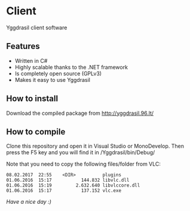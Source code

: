 # Client

Yggdrasil client software

## Features

* Written in C#
* Highly scalable thanks to the .NET framework
* Is completely open source (GPLv3)
* Makes it easy to use Yggdrasil

## How to install

Download the compiled package from http://yggdrasil.96.lt/

## How to compile

Clone this repository and open it in Visual Studio or MonoDevelop. Then press the F5 key and you will find it in <Repo>/Yggdrasil/bin/Debug/

Note that you need to copy the following files/folder from VLC:

```
08.02.2017  22:55    <DIR>          plugins
01.06.2016  15:17           144.832 libvlc.dll
01.06.2016  15:19         2.632.640 libvlccore.dll
01.06.2016  15:17           137.152 vlc.exe
```

*Have a nice day :)*
